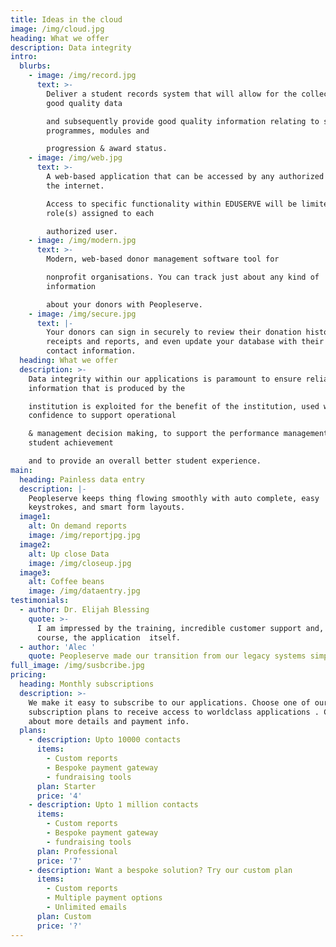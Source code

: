 ```yaml
---
title: Ideas in the cloud
image: /img/cloud.jpg
heading: What we offer
description: Data integrity
intro:
  blurbs:
    - image: /img/record.jpg
      text: >-
        Deliver a student records system that will allow for the collection of
        good quality data

        and subsequently provide good quality information relating to students,
        programmes, modules and

        progression & award status.
    - image: /img/web.jpg
      text: >-
        A web-based application that can be accessed by any authorized user via
        the internet.

        Access to specific functionality within EDUSERVE will be limited to the
        role(s) assigned to each

        authorized user.
    - image: /img/modern.jpg
      text: >-
        Modern, web-based donor management software tool for

        nonprofit organisations. You can track just about any kind of
        information

        about your donors with Peopleserve.
    - image: /img/secure.jpg
      text: |-
        Your donors can sign in securely to review their donation history, print
        receipts and reports, and even update your database with their latest
        contact information.
  heading: What we offer
  description: >-
    Data integrity within our applications is paramount to ensure reliable
    information that is produced by the

    institution is exploited for the benefit of the institution, used with
    confidence to support operational

    & management decision making, to support the performance management of
    student achievement

    and to provide an overall better student experience.
main:
  heading: Painless data entry
  description: |-
    Peopleserve keeps thing flowing smoothly with auto complete, easy
    keystrokes, and smart form layouts.
  image1:
    alt: On demand reports
    image: /img/reportjpg.jpg
  image2:
    alt: Up close Data
    image: /img/closeup.jpg
  image3:
    alt: Coffee beans
    image: /img/dataentry.jpg
testimonials:
  - author: Dr. Elijah Blessing
    quote: >-
      I am impressed by the training, incredible customer support and, of
      course, the application  itself.
  - author: 'Alec '
    quote: Peopleserve made our transition from our legacy systems simple and fast.
full_image: /img/susbcribe.jpg
pricing:
  heading: Monthly subscriptions
  description: >-
    We make it easy to subscribe to our applications. Choose one of our monthly
    subscription plans to receive access to worldclass applications . Contact us
    about more details and payment info.
  plans:
    - description: Upto 10000 contacts
      items:
        - Custom reports
        - Bespoke payment gateway
        - fundraising tools
      plan: Starter
      price: '4'
    - description: Upto 1 million contacts
      items:
        - Custom reports
        - Bespoke payment gateway
        - fundraising tools
      plan: Professional
      price: '7'
    - description: Want a bespoke solution? Try our custom plan
      items:
        - Custom reports
        - Multiple payment options
        - Unlimited emails
      plan: Custom
      price: '?'
---
```


